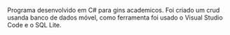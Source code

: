 Programa desenvolvido em C# para gins academicos.
Foi criado um crud usanda banco de dados móvel, como ferramenta foi usado o  Visual Studio Code e o SQL Lite.
